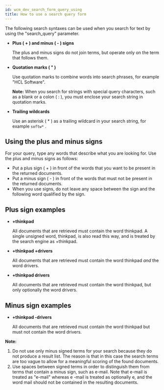 ```yaml
---
id: wcm_dev_search_form_query_using
title: How to use a search query form
---
```





The following search syntaxes can be used when you search for text by using the "search\_query" parameter.

-   **Plus \( + \) and minus \( - \) signs**

    The plus and minus signs do not join terms, but operate only on the term that follows them.

-   **Quotation marks \( " \)**

    Use quotation marks to combine words into search phrases, for example "HCL Software".

    **Note:** When you search for strings with special query characters, such as a blank or a colon \( : \), you must enclose your search string in quotation marks.

-   **Trailing wildcards**

    Use an asterisk \( \* \) as a trailing wildcard in your search string, for example `softw*` .


## Using the plus and minus signs

For your query, type any words that describe what you are looking for. Use the plus and minus signs as follows:

-   Put a plus sign \( + \) in front of the words that you want to be present in the returned documents.
-   Put a minus sign \( - \) in front of the words that must not be present in the returned documents.
-   When you use signs, do not leave any space between the sign and the following word qualified by the sign. 

## Plus sign examples

-   **+thinkpad**

    All documents that are retrieved must contain the word thinkpad. A single unsigned word, thinkpad, is also read this way, and is treated by the search engine as +thinkpad.

-   **+thinkpad +drivers**

    All documents that are retrieved must contain the word thinkpad *and* the word drivers.

-   **+thinkpad drivers**

    All documents that are retrieved must contain the word thinkpad, but only optionally the word drivers. 


## Minus sign examples

-   **+thinkpad -drivers**

    All documents that are retrieved must contain the word thinkpad but must not contain the word drivers. 


**Note:**

1.  Do not use only minus signed terms for your search because they do not produce a result list. The reason is that in this case the search terms are too vague to allow for a meaningful scoring of the found documents.
2.  Use spaces between signed terms in order to distinguish them from terms that contain a minus sign, such as e-mail. Note that e-mail is treated as "e-mail" whereas e -mail is treated as optionally e, and the word mail should not be contained in the resulting documents.

